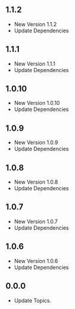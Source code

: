 ## 1.1.2

- New Version 1.1.2
- Update Dependencies
## 1.1.1

- New Version 1.1.1
- Update Dependencies
## 1.0.10

- New Version 1.0.10
- Update Dependencies
## 1.0.9

- New Version 1.0.9
- Update Dependencies
## 1.0.8

- New Version 1.0.8
- Update Dependencies
## 1.0.7

- New Version 1.0.7
- Update Dependencies
## 1.0.6

- New Version 1.0.6
- Update Dependencies
## 0.0.0

- Update Topics.
